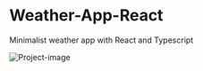 # Weather-App-React
Minimalist weather app with React and Typescript

![Project-image](https://github.com/CarlosValverdeIzquierdo/Weather-App-React/assets/95755138/2c7f8e79-8c29-4242-882b-510abb8ba036)
